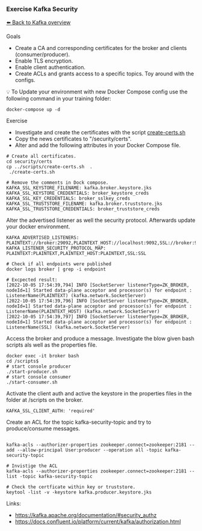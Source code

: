 ### Exercise Kafka Security 

[⬅️ Back to Kafka overview](README.md)

Goals
* Create a CA and corresponding certificates for the broker and clients (consumer/producer).
* Enable TLS encryption.
* Enable client authentication.
* Create ACLs and grants access to a specific topics. Toy around with the configs.

💡 To Update your environment with new Docker Compose config use the following command in your training folder:
```
docker-compose up -d
```

Exercise
* Investigate and create the certificates with the script [create-certs.sh](/security/scripts/create-certs.sh)
* Copy the news certificates to "/security/certs".
* Alter and add the following attributes in your Docker Compose file.

```
# Create all certificates. 
cd security/certs
cp ../scripts/create-certs.sh  .
 ./create-certs.sh

# Remove the comments in Dock compose.
KAFKA_SSL_KEYSTORE_FILENAME: kafka.broker.keystore.jks 
KAFKA_SSL_KEYSTORE_CREDENTIALS: broker_keystore_creds
KAFKA_SSL_KEY_CREDENTIALS: broker_sslkey_creds
KAFKA_SSL_TRUSTSTORE_FILENAME: kafka.broker.truststore.jks
KAFKA_SSL_TRUSTSTORE_CREDENTIALS: broker_truststore_creds
```

Alter the advertised listener as well the security protocol. Afterwards update your docker environment. 

```
KAFKA_ADVERTISED_LISTENERS: PLAINTEXT://broker:29092,PLAINTEXT_HOST://localhost:9092,SSL://broker:9093
KAFKA_LISTENER_SECURITY_PROTOCOL_MAP: PLAINTEXT:PLAINTEXT,PLAINTEXT_HOST:PLAINTEXT,SSL:SSL

# Check if all endpoints were published
docker logs broker | grep -i endpoint

# Excpected result:
[2022-10-05 17:54:39,794] INFO [SocketServer listenerType=ZK_BROKER, nodeId=1] Started data-plane acceptor and processor(s) for endpoint : ListenerName(PLAINTEXT) (kafka.network.SocketServer)
[2022-10-05 17:54:39,796] INFO [SocketServer listenerType=ZK_BROKER, nodeId=1] Started data-plane acceptor and processor(s) for endpoint : ListenerName(PLAINTEXT_HOST) (kafka.network.SocketServer)
[2022-10-05 17:54:39,797] INFO [SocketServer listenerType=ZK_BROKER, nodeId=1] Started data-plane acceptor and processor(s) for endpoint : ListenerName(SSL) (kafka.network.SocketServer)
```


Access the broker and produce a message. Investigate the blow given bash scripts als well as the properties file.
``` 
docker exec -it broker bash
cd /scripts$
# start console producer
./start-producer.sh
# start console consumer
./start-consumer.sh
```

Activate the client auth and active the keystore in the properties files in the folder at /scripts on the broker.  
```      
KAFKA_SSL_CLIENT_AUTH: 'required'
```

Create an ACL for the topic kafka-security-topic and try to produce/consume messages.
```

kafka-acls --authorizer-properties zookeeper.connect=zookeeper:2181 --add --allow-principal User:producer --operation all -topic kafka-security-topic

# Invistige the ACL
kafka-acls --authorizer-properties zookeeper.connect=zookeeper:2181 --list -topic kafka-security-topic

# Check the certficate within key or truststore.
keytool -list -v -keystore kafka.producer.keystore.jks
```

Links:
* https://kafka.apache.org/documentation/#security_authz
* https://docs.confluent.io/platform/current/kafka/authorization.html